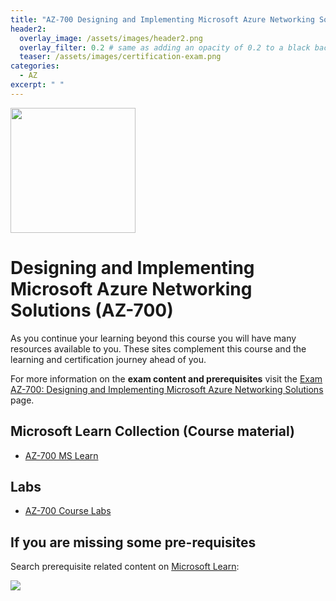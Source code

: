 ```yaml
---
title: "AZ-700 Designing and Implementing Microsoft Azure Networking Solutions"
header2:
  overlay_image: /assets/images/header2.png
  overlay_filter: 0.2 # same as adding an opacity of 0.2 to a black background
  teaser: /assets/images/certification-exam.png
categories:
  - AZ
excerpt: " "
---
```

<img src="../../assets/images/certification-exam.png" width="200" height="200">

# Designing and Implementing Microsoft Azure Networking Solutions (AZ-700)

As you continue your learning beyond this course you will have many resources available to you. These sites complement this course and the learning and certification journey ahead of you.

For more information on the **exam content and prerequisites** visit the [Exam AZ-700: Designing and Implementing Microsoft Azure Networking Solutions](https://learn.microsoft.com/en-us/certifications/exams/az-700) page.

## Microsoft Learn Collection (Course material)
- [AZ-700 MS Learn](https://aka.ms/courseaz-700)

## Labs
- [AZ-700 Course Labs](https://aka.ms/az700labs)

## If you are missing some pre-requisites
Search prerequisite related content on [Microsoft Learn](https://learn.microsoft.com/en-us/training/browse/):

<img src="../../assets/images/learn-search.png">